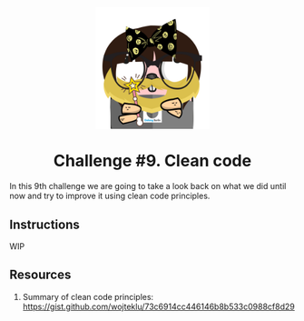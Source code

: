 <p align="center">
    <img alt="&quot;a random gopher created by gopherize.me&quot;" src="../../img/gopher-challenge-9.png" width="200px" style="display: block; margin: 0 auto"/>
</p>

<h1 align="center" style="text-align: center;">
  Challenge #9. Clean code
</h1>

In this 9th challenge we are going to take a look back on what we did until now and try to improve it using clean code principles.

## Instructions

WIP

## Resources

1. Summary of clean code principles: https://gist.github.com/wojteklu/73c6914cc446146b8b533c0988cf8d29
